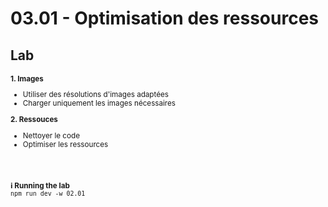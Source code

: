 <!-- .slide: class="exercice" -->

<h1 id="speedSize" style="margin-bottom: 30px;">03.01 - Optimisation des ressources</h1>

## Lab

<small>

**1. Images**

- Utiliser des résolutions d'images adaptées
- Charger uniquement les images nécessaires

**2. Ressouces**

- Nettoyer le code
- Optimiser les ressources

<br/> <br/>

**ℹ️ Running the lab**<br/>
`npm run dev -w 02.01`
